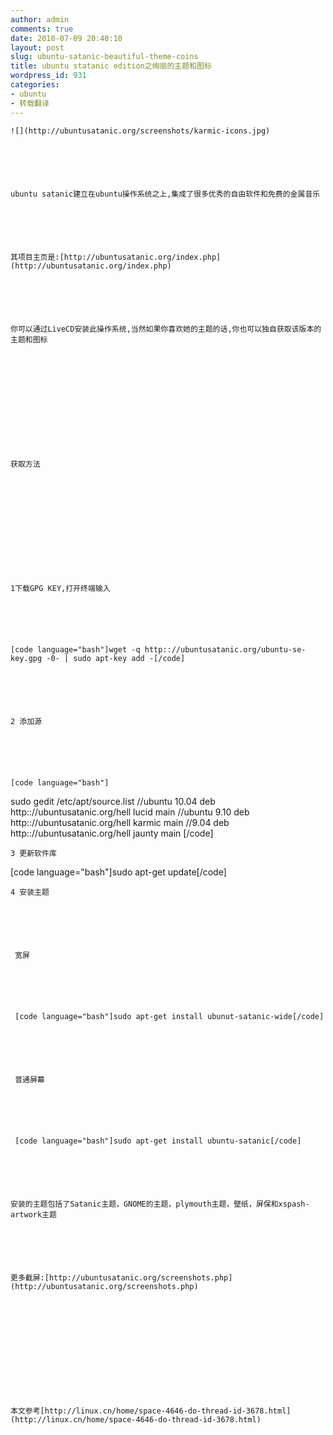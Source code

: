 ```yaml
---
author: admin
comments: true
date: 2010-07-09 20:40:10
layout: post
slug: ubuntu-satanic-beautiful-theme-coins
title: ubuntu statanic edition之绚丽的主题和图标
wordpress_id: 931
categories:
- ubuntu
- 转载翻译
---
```



	![](http://ubuntusatanic.org/screenshots/karmic-icons.jpg)






	ubuntu satanic建立在ubuntu操作系统之上,集成了很多优秀的自由软件和免费的金属音乐






	其项目主页是:[http://ubuntusatanic.org/index.php](http://ubuntusatanic.org/index.php)






	你可以通过LiveCD安装此操作系统,当然如果你喜欢她的主题的话,你也可以独自获取该版本的主题和图标






	






	获取方法






	 






	1下载GPG KEY,打开终端输入






	[code language="bash"]wget -q http:://ubuntusatanic.org/ubuntu-se-key.gpg -0- | sudo apt-key add -[/code]






	2 添加源






	[code language="bash"]
 sudo gedit /etc/apt/source.list 
//ubuntu 10.04 
deb http:://ubuntusatanic.org/hell lucid main 
//ubuntu 9.10 
deb http:://ubuntusatanic.org/hell karmic main 
//9.04 
deb http:://ubuntusatanic.org/hell jaunty main
 [/code]






	3 更新软件库






	 
[code language="bash"]sudo apt-get update[/code]






	4 安装主题






	 宽屏






	 [code language="bash"]sudo apt-get install ubunut-satanic-wide[/code]






	 普通屏幕






	 [code language="bash"]sudo apt-get install ubuntu-satanic[/code]






	安装的主题包括了Satanic主题，GNOME的主题，plymouth主题，壁纸，屏保和xspash-artwork主题






	更多截屏:[http://ubuntusatanic.org/screenshots.php](http://ubuntusatanic.org/screenshots.php)






	 






	本文参考[http://linux.cn/home/space-4646-do-thread-id-3678.html](http://linux.cn/home/space-4646-do-thread-id-3678.html)






	  

	




